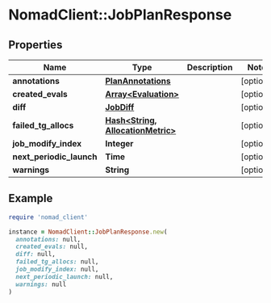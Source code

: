 # NomadClient::JobPlanResponse

## Properties

| Name | Type | Description | Notes |
| ---- | ---- | ----------- | ----- |
| **annotations** | [**PlanAnnotations**](PlanAnnotations.md) |  | [optional] |
| **created_evals** | [**Array&lt;Evaluation&gt;**](Evaluation.md) |  | [optional] |
| **diff** | [**JobDiff**](JobDiff.md) |  | [optional] |
| **failed_tg_allocs** | [**Hash&lt;String, AllocationMetric&gt;**](AllocationMetric.md) |  | [optional] |
| **job_modify_index** | **Integer** |  | [optional] |
| **next_periodic_launch** | **Time** |  | [optional] |
| **warnings** | **String** |  | [optional] |

## Example

```ruby
require 'nomad_client'

instance = NomadClient::JobPlanResponse.new(
  annotations: null,
  created_evals: null,
  diff: null,
  failed_tg_allocs: null,
  job_modify_index: null,
  next_periodic_launch: null,
  warnings: null
)
```

